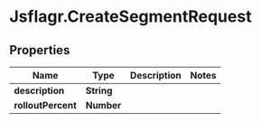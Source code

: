 # Jsflagr.CreateSegmentRequest

## Properties
Name | Type | Description | Notes
------------ | ------------- | ------------- | -------------
**description** | **String** |  | 
**rolloutPercent** | **Number** |  | 


